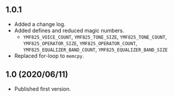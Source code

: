 ## 1.0.1

- Added a change log.
- Added defines and reduced magic numbers.
  - `YMF825_VOICE_COUNT`, `YMF825_TONE_SIZE`, `YMF825_TONE_COUNT`, `YMF825_OPERATOR_SIZE`, `YMF825_OPERATOR_COUNT`, `YMF825_EQUALIZER_BAND_COUNT`, `YMF825_EQUALIZER_BAND_SIZE`
- Replaced for-loop to `memcpy`.

## 1.0 (2020/06/11)

- Published first version.
